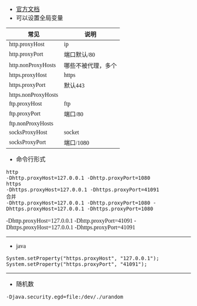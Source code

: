 <font face="SimSun" size=3>

- [官方文档](https://docs.oracle.com/javase/8/docs/technotes/guides/net/proxies.html)
- 可以设置全局变量


常见 | 说明
---|---
http.proxyHost | ip
http.proxyPort | 端口默认/80
http.nonProxyHosts | 哪些不被代理，多个|分隔，*通配符
https.proxyHost | https
https.proxyPort | 默认443
https.nonProxyHosts |
ftp.proxyHost | ftp
ftp.proxyPort |端口/80
ftp.nonProxyHosts |
socksProxyHost | socket
socksProxyPort | 端口/1080

- 命令行形式
~~~
http
-Dhttp.proxyHost=127.0.0.1 -Dhttp.proxyPort=1080
https
-Dhttps.proxyHost=127.0.0.1 -Dhttps.proxyPort=41091
合并
-Dhttp.proxyHost=127.0.0.1 -Dhttp.proxyPort=1080 -Dhttps.proxyHost=127.0.0.1 -Dhttps.proxyPort=1080
~~~

-Dhttp.proxyHost=127.0.0.1 -Dhttp.proxyPort=41091 -Dhttps.proxyHost=127.0.0.1 -Dhttps.proxyPort=41091

---

- java
~~~
System.setProperty("https.proxyHost", "127.0.0.1");
System.setProperty("https.proxyPort", "41091");
~~~

---

- 随机数
~~~
-Djava.security.egd=file:/dev/./urandom
~~~

</font>